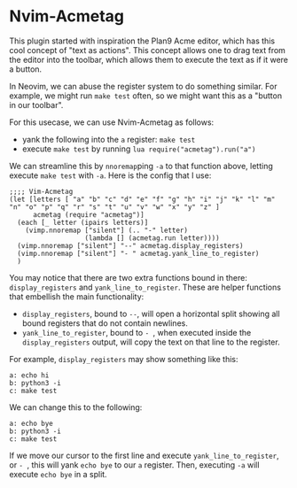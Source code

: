 # Nvim-Acmetag

This plugin started with inspiration the Plan9 Acme editor, which has this cool
concept of "text as actions". This concept allows one to drag text from the
editor into the toolbar, which allows them to execute the text as if it were a
button.

In Neovim, we can abuse the register system to do something similar. For
example, we might run `make test` often, so we might want this as a "button in
our toolbar".

For this usecase, we can use Nvim-Acmetag as follows:

* yank the following into the `a` register: `make test`
* execute `make test` by running `lua require("acmetag").run("a")`

We can streamline this by `nnoremap`ping `-a` to that function above, letting
execute `make test` with `-a`. Here is the config that I use:

```fnl
;;;; Vim-Acmetag
(let [letters [ "a" "b" "c" "d" "e" "f" "g" "h" "i" "j" "k" "l" "m" "n" "o" "p" "q" "r" "s" "t" "u" "v" "w" "x" "y" "z" ]
      acmetag (require "acmetag")]
  (each [_ letter (ipairs letters)]
    (vimp.nnoremap ["silent"] (.. "-" letter)
                   (lambda [] (acmetag.run letter))))
  (vimp.nnoremap ["silent"] "--" acmetag.display_registers)
  (vimp.nnoremap ["silent"] "- " acmetag.yank_line_to_register)
  )
```

You may notice that there are two extra functions bound in there:
`display_registers` and `yank_line_to_register`. These are helper functions
that embellish the main functionality:
* `display_registers`, bound to `--`, will open a horizontal split showing all
  bound registers that do not contain newlines.
* `yank_line_to_register`, bound to `- `, when executed inside the
  `display_registers` output, will copy the text on that line to the register.

For example, `display_registers` may show something like this:

```
a: echo hi
b: python3 -i
c: make test
```

We can change this to the following:

```
a: echo bye
b: python3 -i
c: make test
```

If we move our cursor to the first line and execute `yank_line_to_register`, or
`- `, this will yank `echo bye` to our `a` register. Then, executing `-a` will
execute `echo bye` in a split.
